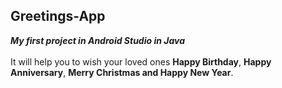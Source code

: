 ## Greetings-App

***My first project in Android Studio in Java***<br />
<br />
It will help you to wish your loved ones **Happy Birthday**, **Happy Anniversary**, **Merry Christmas and Happy New Year**.
